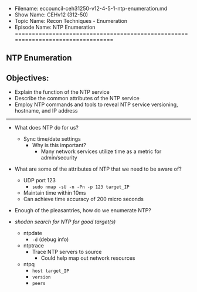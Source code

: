 - Filename: eccouncil-ceh31250-v12-4-5-1-ntp-enumeration.md
- Show Name: CEHv12 (312-50)
- Topic Name: Recon Techniques - Enumeration
- Episode Name: NTP Enumeration
================================================================================


NTP Enumeration
--------------------------------------------------------------------------------

Objectives:
--------------------------------------------------------------------------------
- Explain the function of the NTP service
- Describe the common attributes of the NTP service
- Employ NTP commands and tools to reveal NTP service versioning, hostname,
  and IP address
--------------------------------------------------------------------------------

+ What does NTP do for us?
  - Sync time/date settings
    + Why is this important?
      - Many network services utilize time as a metric for admin/security

+ What are some of the attributes of NTP that we need to be aware of?
  - UDP port 123
    + `sudo nmap -sU -n -Pn -p 123 target_IP`
  - Maintain time within 10ms
  - Can achieve time accuracy of 200 micro seconds

+ Enough of the pleasantries, how do we enumerate NTP?
+ *shodan search for NTP for good target(s)*
  - ntpdate
    + `-d` (debug info)
  - ntptrace
    + Trace NTP servers to source
      - Could help map out network resources
  - ntpq
    + `host target_IP`
    + `version`
    + `peers`
